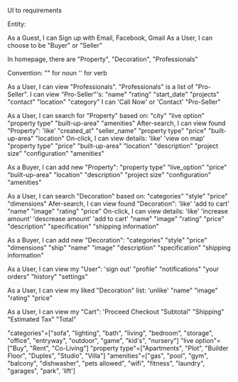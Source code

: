 UI to requirements

Entity:

As a Guest, I can Sign up with Email, Facebook, Gmail
As a User, I can choose to be "Buyer" or "Seller"

In homepage, there are "Property", "Decoration", "Professionals"

Convention:
  "" for noun
  '' for verb



As a User, I can view "Professionals".
"Professionals" is a list of "Pro-Seller".
I can view "Pro-Seller"'s:
  "name"
  "rating"
  "start_date"
  "projects"
  "contact"
  "location"
  "category" 
I can 'Call Now' or 'Contact' "Pro-Seller"

As a User, I can search for "Property" based on:
  "city"
  "live option"
  "property type"
  "built-up-area"
  "amenities"
  After-search, I can view found "Property":
    'like'
    "created_at"
    "seller_name"
    "property type"
    "price"
    "built-up-area"
    "location"
    On-click, I can view details:
      'like'
      'view on map'
      "property type"
      "price"
      "built-up-area"
      "location"
      "description"
      "project size"
      "configuration"
      "amenities"

As a Buyer, I can add new "Property":
  "property type"
  "live_option"
  "price"
  "built-up-area"
  "location"
  "description"
  "project size"
  "configuration"
  "amenities"

As a User, I can search "Decoration" based on:
  "categories"
  "style"
  "price"
  "dimensions"
  Afer-search, I can view found "Decoration":
    'like'
    'add to cart'
    "name"
    "image"
    "rating"
    "price"
    On-click, I can view details:
      'like'
      'increase amount'
      'descrease amount'
      'add to cart' 
      "name"
      "image"
      "rating"
      "price"
      "description"
      "specification"
      "shipping information"

As a Buyer, I can add new "Decoration":
  "categories"
  "style"
  "price"
  "dimensions"
  "ship"
  "name"
  "image"
  "description"
  "specification"
  "shipping information"



As a User, I can view my "User":
  'sign out'
  "profile"
  "notifications"
  "your orders"
  "history"
  "settings"

As a User, I can view my liked "Decoration" list:
  'unlike'
  "name"
  "image"
  "rating"
  "price"

As a User, I can view my "Cart":
  'Proceed Checkout
  "Subtotal"
  "Shipping"
  "Estimated Tax"
  "Total"



"categories"=["sofa", "lighting", "bath", "living", "bedroom", "storage", "office", "entryway", "outdoor", "game", "kid's", "nursery"]
"live option"=["Buy", "Rent", "Co-Living"]
"property type"=["Apartments", "Plot", "Builder Floor", "Duples", "Studio", "Villa"]
"amenities"=["gas", "pool", "gym", "balcony", "dishwasher", "pets allowed", "wifi", "fitness", "laundry", "garages", "park", 'lift']